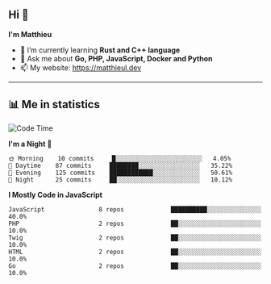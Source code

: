 ## Hi 👋
**I'm Matthieu**

- 🌱 I’m currently learning **Rust and C++ language**
- 💬 Ask me about **Go, PHP, JavaScript, Docker and Python**
- 📫 My website: https://matthieul.dev

-------

## 📊 Me in statistics
<!--START_SECTION:waka-->
![Code Time](http://img.shields.io/badge/Code%20Time-218%20hrs%2019%20mins-blue)

**I'm a Night 🦉** 

```text
🌞 Morning    10 commits     █░░░░░░░░░░░░░░░░░░░░░░░░   4.05% 
🌆 Daytime    87 commits     ████████░░░░░░░░░░░░░░░░░   35.22% 
🌃 Evening    125 commits    ████████████░░░░░░░░░░░░░   50.61% 
🌙 Night      25 commits     ██░░░░░░░░░░░░░░░░░░░░░░░   10.12%

```


**I Mostly Code in JavaScript** 

```text
JavaScript               8 repos             ██████████░░░░░░░░░░░░░░░   40.0% 
PHP                      2 repos             ██░░░░░░░░░░░░░░░░░░░░░░░   10.0% 
Twig                     2 repos             ██░░░░░░░░░░░░░░░░░░░░░░░   10.0% 
HTML                     2 repos             ██░░░░░░░░░░░░░░░░░░░░░░░   10.0% 
Go                       2 repos             ██░░░░░░░░░░░░░░░░░░░░░░░   10.0%

```



<!--END_SECTION:waka-->
